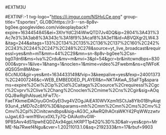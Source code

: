 #EXTM3U

#EXTINF:-1  tvg-logo="https://i.imgur.com/NSHvLCe.png" group-title="Esportes", GLOBOhttps://r3---sn-8p8v-bg0ee.googlevideo.com/videoplayback?expire=1634454845&ei=3XhrYdC2I4iWwQTD7Jv4DQ&ip=2804%3A431%3Ac7e3%3A3ab8%3A343c%3A18f9%3Acaf8%3A3e11&id=ABVQXgr2LW4.3&itag=244&aitags=133%2C134%2C135%2C136%2C137%2C160%2C242%2C243%2C244%2C247%2C248%2C278&source=yt_live_broadcast&requiressl=yes&mh=mT&mm=44%2C29&mn=sn-8p8v-bg0ee%2Csn-bg07dn6l&ms=lva%2Crdu&mv=m&mvi=3&pl=54&gcr=br&initcwndbps=830000&vprv=1&live=1&hang=1&noclen=1&mime=video%2Fwebm&ns=q1WFoKdQSG5m8MAbw-6CcNUG&gir=yes&mt=1634433149&fvip=3&keepalive=yes&fexp=24001373%2C24007246&c=WEB_EMBEDDED_PLAYER&n=NKTAKwA_S5aFTg&sparams=expire%2Cei%2Cip%2Cid%2Caitags%2Csource%2Crequiressl%2Cgcr%2Cvprv%2Clive%2Chang%2Cnoclen%2Cmime%2Cns%2Cgir&sig=AOq0QJ8wRgIhAIsueLhFwT7c-FaeTKkmeiDAOiyuGOnGyEI3vg4VZOgJAiEA10WVXzm1tSCtJa8Ylb01BhyAiqt93un4_zMD7oZc8f0%3D&lsparams=mh%2Cmm%2Cmn%2Cms%2Cmv%2Cmvi%2Cpl%2Cinitcwndbps&lsig=AG3C_xAwRQIhAOraWKY42PqWWzzwtvuJgwL63-wm1f6lvcx0XLTy7Q-DAiAothvGW-9P8SAvv4dS1IpwhEQDZAx94gpLhKRPT1p42Q%3D%3D&alr=yes&cpn=MrME-Na7Rwef4Ngu&cver=1.20211013.1.0&sq=2192333&rn=17&rbuf=9903
